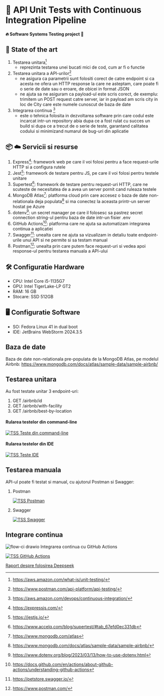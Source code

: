 # 🚀 API Unit Tests with Continuous Integration Pipeline
#### 🔥 Software Systems Testing project 🚀
## 🎨 State of the art
1. Testarea unitara[^1]
   - reprezinta testarea unei bucati mici de cod, cum ar fi o functie
2. Testarea unitara a API-urilor[^2]
   - ne asigura ca parametrii sunt folositi corect de catre endpoint si ca acesta ne ofera un HTTP response la care ne asteptam, care poate fi o serie de date sau o eroare, de obicei in format JSON
   - ne ajuta sa ne asiguram ca payload-ul este scris corect, de exemplu: trimitem un POST request catre server, iar in payload am scris city in loc de City care este numele cunoscut de baza de date
3. Integrarea continua [^3]
   - este o tehnica folosita in dezvoltarea software prin care codul este incarcat intr-un repository abia dupa ce a fost rulat cu succes un build si dupa ce a trecut de o serie de teste, garantand calitatea codului si minimizand numarul de bug-uri din aplicatie
## 📦 ☁️ Servicii si resurse
1. Express[^4]: framework web pe care il voi folosi pentru a face request-urile HTTP si a configura rutele
2. Jest[^5]: framework de testare pentru JS, pe care il voi folosi pentru testele unitare
3. Supertest[^6]: framework de testare pentru request-uri HTTP, care ne scuteste de necesitatea de a avea un server pornit cand ruleaza testele
4. MongoDB Atlas[^11]: platforma cloud prin care accesez o baza de date non-relationala deja populata[^7] si ma conectez la aceasta printr-un server hostat pe Azure
5. dotenv[^12]: un secret manager pe care il folosesc sa pastrez secret connection string-ul pentru baza de date intr-un fisier .env
6. GitHub Actions[^8]: platforma care ne ajuta sa automatizam integrarea continua a aplicatiei
7. Swagger[^9]: unealta care ne ajuta sa vizualizam in detaliu toate endpoint-urile unui API si ne permite si sa testam manual
8. Postman[^10]: unealta prin care putem face request-uri si vedea apoi response-ul pentru testarea manuala a API-ului
## 🛠️ Configuratie Hardware
- CPU: Intel Core i5-1135G7
- GPU: Intel TigerLake-LP GT2
- RAM: 16 GB
- Stocare: SSD 512GB
## 🖥️ Configuratie Software
- SO: Fedora Linux 41 in dual boot
- IDE: JetBrains WebStorm 2024.3.5

## Baza de date
Baza de date non-relationala pre-populata de la MongoDB Atlas, pe modelul Airbnb: https://www.mongodb.com/docs/atlas/sample-data/sample-airbnb/

## Testarea unitara
Au fost testate unitar 3 endpoint-uri:
1. GET /airbnb/id
2. GET /airbnb/with-facility
3. GET /airbnb/best-by-location

#### Rularea testelor din command-line
[![TSS Teste din command-line](https://img.youtube.com/vi/v-UOShSeid0/0.jpg)](https://www.youtube.com/watch?v=v-UOShSeid0)
#### Rularea testelor din IDE
[![TSS Teste IDE](https://img.youtube.com/vi/TVB_Luna6gM/0.jpg)](https://www.youtube.com/watch?v=TVB_Luna6gM)

## Testarea manuala
API-ul poate fi testat si manual, cu ajutorul Postman si Swagger:
1. Postman
   
   [![TSS Postman](https://img.youtube.com/vi/4ih5s27cU3Q/0.jpg)](https://www.youtube.com/watch?v=4ih5s27cU3Q)
2. Swagger

   [![TSS Swagger](https://img.youtube.com/vi/n74kC3gedZs/0.jpg)](https://www.youtube.com/watch?v=n74kC3gedZs)
   
## Integrare continua
![flow-ci drawio](https://github.com/user-attachments/assets/a169e56f-c8c9-4a3f-b387-a297f9574cfc)
Integrarea continua cu GitHub Actions

[![TSS GitHub Actions](https://img.youtube.com/vi/XfY3INpJAWI/0.jpg)](https://www.youtube.com/watch?v=XfY3INpJAWI)


[Raport despre folosirea Deepseek](RaportAI.md)


[^1]: https://aws.amazon.com/what-is/unit-testing/
[^2]: https://www.postman.com/api-platform/api-testing/
[^3]: https://aws.amazon.com/devops/continuous-integration/
[^4]: https://expressjs.com/
[^5]: https://jestjs.io/
[^6]: https://www.accelq.com/blog/supertest/#tab_67efd0ec331db
[^7]: https://www.mongodb.com/docs/atlas/sample-data/sample-airbnb/
[^8]: https://docs.github.com/en/actions/about-github-actions/understanding-github-actions
[^9]: https://petstore.swagger.io/
[^10]: https://www.postman.com/
[^11]: https://www.mongodb.com/atlas
[^12]: https://www.dotenv.org/blog/2023/03/13/how-to-use-dotenv.html

